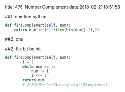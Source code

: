 title: 476. Number Complement
date:2018-02-21 18:51:58

##1. one-line python
```python
def findComplement(self, num):
    return num^int('1'*(len(bin(num))-2),2)
```

##2. one

##2. flip bit by bit
```python
def findComplement(self, num):
        i = 1
        while num >= i:
            num ^= i
            i <<= 1
        return num
        # 从右到左一个一个binary digit取complement
```

